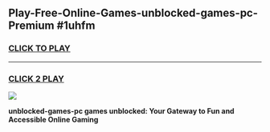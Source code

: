 
## Play-Free-Online-Games-unblocked-games-pc-Premium #1uhfm
<h3>
<a href="https://premium.freeplayer.one?title=unblocked-games-pc&ref=8M">CLICK TO PLAY</a></h3>
<hr>

<h3>
<a href="https://premium.freeplayer.one?title=unblocked-games-pc&ref=8M">CLICK 2 PLAY</a>
  
</h3>

<a href="https://premium.freeplayer.one?title=unblocked-games-pc&ref=8M"><img src="https://clearcache.store/games.png"></a>


**unblocked-games-pc games unblocked: Your Gateway to Fun and Accessible Online Gaming**
